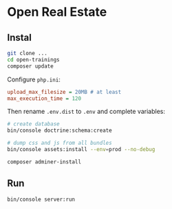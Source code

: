 # Open Real Estate

## Instal

```bash
git clone ...
cd open-trainings
composer update
```

Configure `php.ini`: 

```ini
upload_max_filesize = 20MB # at least
max_execution_time = 120
```

Then rename `.env.dist` to `.env` and complete variables:

```bash
# create database
bin/console doctrine:schema:create

# dump css and js from all bundles
bin/console assets:install --env=prod --no-debug

composer adminer-install
```

## Run

```bash
bin/console server:run
```

